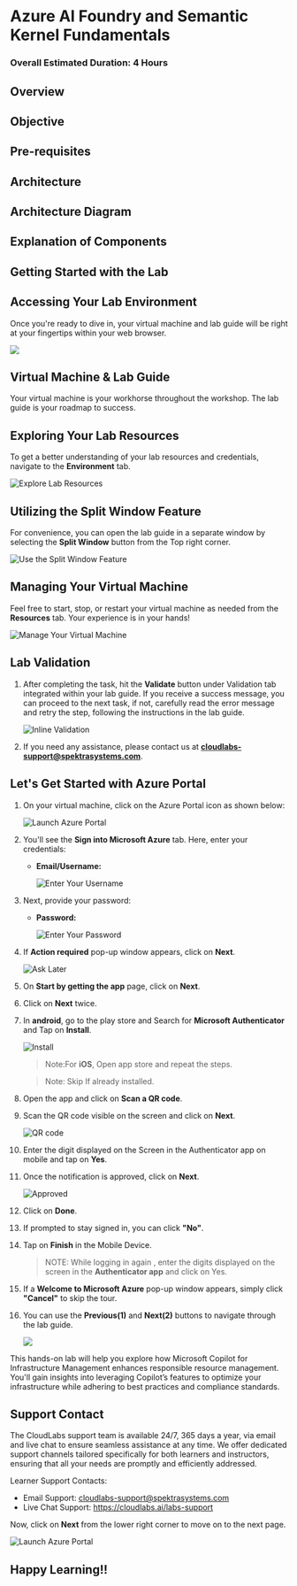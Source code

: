 # Azure AI Foundry and Semantic Kernel Fundamentals

### Overall Estimated Duration: 4 Hours

## Overview

## Objective

## Pre-requisites

## Architecture

## Architecture Diagram

## Explanation of Components

## Getting Started with the Lab
 
## Accessing Your Lab Environment
 
Once you're ready to dive in, your virtual machine and lab guide will be right at your fingertips within your web browser.

   ![](./media/labguide-1.png)

## Virtual Machine & Lab Guide
 
Your virtual machine is your workhorse throughout the workshop. The lab guide is your roadmap to success.
 
## Exploring Your Lab Resources
 
To get a better understanding of your lab resources and credentials, navigate to the **Environment** tab.
 
   ![Explore Lab Resources](./media/env-1.png)
 
## Utilizing the Split Window Feature
 
For convenience, you can open the lab guide in a separate window by selecting the **Split Window** button from the Top right corner.
 
 ![Use the Split Window Feature](./media/spl.png)
 
## Managing Your Virtual Machine
 
Feel free to start, stop, or restart your virtual machine as needed from the **Resources** tab. Your experience is in your hands!
 
![Manage Your Virtual Machine](./media/res.png)

## Lab Validation

1. After completing the task, hit the **Validate** button under Validation tab integrated within your lab guide. If you receive a success message, you can proceed to the next task, if not, carefully read the error message and retry the step, following the instructions in the lab guide.

   ![Inline Validation](./media/inline-validation.png)

1. If you need any assistance, please contact us at **cloudlabs-support@spektrasystems.com**.

## Let's Get Started with Azure Portal

1. On your virtual machine, click on the Azure Portal icon as shown below:

   ![Launch Azure Portal](./media/lc-image(1).png)
   
1. You'll see the **Sign into Microsoft Azure** tab. Here, enter your credentials:
 
   - **Email/Username:** <inject key="AzureAdUserEmail"></inject>
 
       ![Enter Your Username](./media/lc-image-1.png)
 
1. Next, provide your password:
 
   - **Password:** <inject key="AzureAdUserPassword"></inject>
 
       ![Enter Your Password](./media/lc-image-2.png)

1. If **Action required** pop-up window appears, click on **Next**.

   ![Ask Later](./media/ask-later.png)
1. On **Start by getting the app** page, click on **Next**.
1. Click on **Next** twice.
1. In **android**, go to the play store and Search for **Microsoft Authenticator** and Tap on **Install**.

   ![Install](./media/mobile.jpg)

   >Note:For **iOS**, Open app store and repeat the steps.

   >Note: Skip If already installed.
   
1. Open the app and click on **Scan a QR code**.
1. Scan the QR code visible on the screen and click on **Next**.

   ![QR code](./media/demo001.png)
1. Enter the digit displayed on the Screen in the Authenticator app on mobile and tap on **Yes**.
1. Once the notification is approved, click on **Next**.

   ![Approved](./media/demo002.png)
1. Click on **Done**.
1. If prompted to stay signed in, you can click **"No"**.

1. Tap on **Finish** in the Mobile Device.

   >NOTE: While logging in again , enter the digits displayed on the screen in the **Authenticator app** and click on Yes.

1. If a **Welcome to Microsoft Azure** pop-up window appears, simply click **"Cancel"** to skip the tour.

1. You can use the **Previous(1)** and **Next(2)** buttons to navigate through the lab guide.

   ![](./media/lc-image(3).png)

This hands-on lab will help you explore how Microsoft Copilot for Infrastructure Management enhances responsible resource management. You'll gain insights into leveraging Copilot’s features to optimize your infrastructure while adhering to best practices and compliance standards.

## Support Contact

The CloudLabs support team is available 24/7, 365 days a year, via email and live chat to ensure seamless assistance at any time. We offer dedicated support channels tailored specifically for both learners and instructors, ensuring that all your needs are promptly and efficiently addressed.

Learner Support Contacts:

- Email Support: cloudlabs-support@spektrasystems.com
- Live Chat Support: https://cloudlabs.ai/labs-support

Now, click on **Next** from the lower right corner to move on to the next page.

![Launch Azure Portal](./media/lc-image(3).png)

## Happy Learning!!